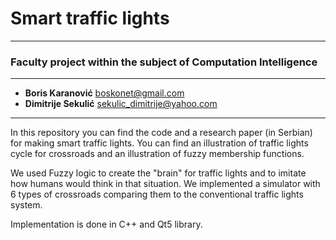 # Smart traffic lights
----
### Faculty project within the subject of Computation Intelligence
---
* **Boris Karanović** boskonet@gmail.com
* **Dimitrije Sekulić** sekulic_dimitrije@yahoo.com
---
In this repository you can find the code and a research paper (in Serbian) for making smart traffic lights.
You can find an illustration of traffic lights cycle for crossroads and an illustration of fuzzy membership functions.

We used Fuzzy logic to create the "brain" for traffic lights and to imitate how humans would think in that situation.
We implemented a simulator with 6 types of crossroads comparing them to the conventional traffic lights system.

Implementation is done in C++ and Qt5 library.
